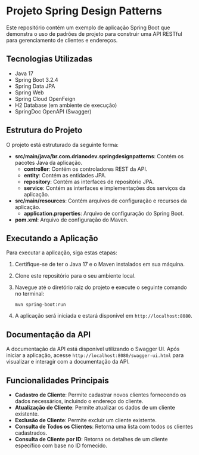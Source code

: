 # Projeto Spring Design Patterns

Este repositório contém um exemplo de aplicação Spring Boot que demonstra o uso de padrões de projeto para construir uma API RESTful para gerenciamento de clientes e endereços.

## Tecnologias Utilizadas

- Java 17
- Spring Boot 3.2.4
- Spring Data JPA
- Spring Web
- Spring Cloud OpenFeign
- H2 Database (em ambiente de execução)
- SpringDoc OpenAPI (Swagger)

## Estrutura do Projeto

O projeto está estruturado da seguinte forma:

- **src/main/java/br.com.drianodev.springdesignpatterns**: Contém os pacotes Java da aplicação.
    - **controller**: Contém os controladores REST da API.
    - **entity**: Contém as entidades JPA.
    - **repository**: Contém as interfaces de repositório JPA.
    - **service**: Contém as interfaces e implementações dos serviços da aplicação.
- **src/main/resources**: Contém arquivos de configuração e recursos da aplicação.
    - **application.properties**: Arquivo de configuração do Spring Boot.
- **pom.xml**: Arquivo de configuração do Maven.

## Executando a Aplicação

Para executar a aplicação, siga estas etapas:

1. Certifique-se de ter o Java 17 e o Maven instalados em sua máquina.
2. Clone este repositório para o seu ambiente local.
3. Navegue até o diretório raiz do projeto e execute o seguinte comando no terminal:

   ```
   mvn spring-boot:run
   ```

4. A aplicação será iniciada e estará disponível em `http://localhost:8080`.

## Documentação da API

A documentação da API está disponível utilizando o Swagger UI. Após iniciar a aplicação, acesse `http://localhost:8080/swagger-ui.html` para visualizar e interagir com a documentação da API.

## Funcionalidades Principais

- **Cadastro de Cliente**: Permite cadastrar novos clientes fornecendo os dados necessários, incluindo o endereço do cliente.
- **Atualização de Cliente**: Permite atualizar os dados de um cliente existente.
- **Exclusão de Cliente**: Permite excluir um cliente existente.
- **Consulta de Todos os Clientes**: Retorna uma lista com todos os clientes cadastrados.
- **Consulta de Cliente por ID**: Retorna os detalhes de um cliente específico com base no ID fornecido.